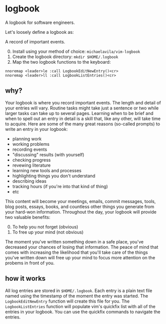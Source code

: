 logbook
=======

A logbook for software engineers.

Let's loosely define a logbook as:

  A record of important events.

0. Install using your method of choice: `michaelavila/vim-logbook`
0. Create the logbook directory: `mkdir $HOME/.logbook`
0. Map the two logbook functions to the keyboard:

```shell
nnoremap <leader>le :call LogbookEditNewEntry()<cr>
nnoremap <leader>ll :call LogbookListEntries()<cr>
```

why?
----

Your logbook is where you record important events. The length and detail of your entries will vary. Routine tasks might take just a sentence or two while larger tasks can take up to several pages. Learning when to be brief and when to spell out an entry in detail is a skill that, like any other, will take time to acquire. Here are some of the many great reasons (so-called prompts) to write an entry in your logbook:

- planning work
- working problems
- recording events
- "discussing" results (with yourself)
- checking progress
- revewing literature
- learning new tools and processes
- highlighting things you don't understand
- describing ideas
- tracking hours (if you're into that kind of thing)
- etc

This content will become your meetings, emails, commit messages, tools, blog posts, essays, books, and countless other things you generate from your hard-won information. Throughout the day, your logbook will provide two valuable benefits:

0. To help you not forget (obvious)
0. To free up your mind   (not obvious)

The moment you've written something down in a safe place, you've decreased your chances of losing that information. The peace of mind that comes with increasing the likelihood that you'll take care of the things you've written down will free up your mind to focus more attention on the probems in front of you.

how it works
------------

All log entries are stored in `$HOME/.logbook`. Each entry is a plain text file 
named using the timestamp of the moment the entry was started. The
`LogbookEditNewEntry` function will create this file for you. The
`LogbookListEntries` function will populate vim's quickfix list with all of the
entries in your logbook. You can use the quickfix commands to navigate the
entries.
